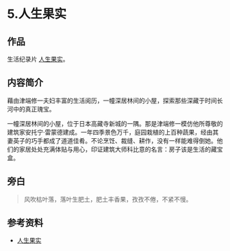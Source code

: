 # 5.人生果实
## 作品
生活纪录片 [人生果实](https://movie.douban.com/subject/26874505/)。

## 内容简介
藉由津端修一夫妇丰富的生活阅历，一幢深居林间的小屋，探索那些深藏于时间长河中的真正瑰宝。

一幢深居林间的小屋，位于日本高藏寺新城的一隅。那是津端修一模仿他所尊敬的建筑家安托宁·雷蒙德建成。一年四季景色万千，庭园栽植的上百种蔬果，经由其妻英子的巧手都成了道道佳肴。不论烹饪、裁缝、耕作，没有一样能难得倒她。他们的家居处处充满体贴与用心，印证建筑大师科比意的名言：房子该是生活的藏宝盒。

## 旁白
> 风吹枯叶落，落叶生肥土，肥土丰香果，孜孜不倦，不紧不慢。


## 参考资料
- [人生果实](https://movie.douban.com/subject/26874505/)